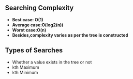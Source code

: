 ## Searching Complexity
+ **Best case: O(1)** 
+ **Average case:O(log2(n))** 
+ **Worst case:O(n)** 
+ **Besides,complexity varies as per the tree is constructed** 

## Types of Searches
+ Whether a value exists in the tree or not
+ kth Maximum
+ kth Minimum
